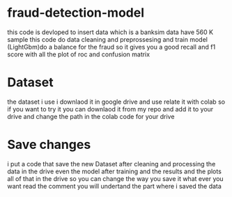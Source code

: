 # fraud-detection-model
this code is devloped to  insert data which is a banksim data have 560 K sample  this code do  data cleaning and preprossesing and  train model (LightGbm)do a balance for the fraud so it gives you a good recall and f1 score with all the plot of roc and confusion matrix
# Dataset
the dataset i use i downlaod it in google drive  and use relate it with colab so if you want to try it you can downlaod it from my repo and add it to your drive and change the path in the colab code for your drive 
# Save changes
i put a code that save the new Dataset after cleaning and processing the data in the drive even the model after training and the results and the plots all of that in the drive so you can change the way you save it what ever you want read the comment you will undertand the part where  i saved the data
